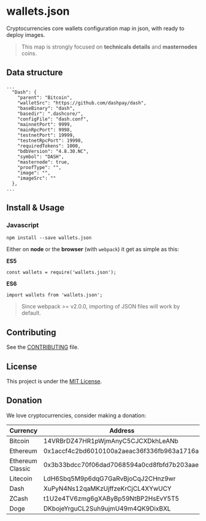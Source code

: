 # wallets.json
Cryptocurrencies core wallets configuration map in json, with ready to deploy images.

> This map is strongly focused on **technicals details** and **masternodes** coins.

## Data structure
```
...
  "Dash": {
    "parent": "Bitcoin",
    "walletSrc": "https://github.com/dashpay/dash",
    "baseBinary": "dash",
    "basedir": ".dashcore/",
    "configFile": "dash.conf",
    "mainnetPort": 9999,
    "mainRpcPort": 9998,
    "testnetPort": 19999,
    "testnetRpcPort": 19998,
    "requiredTokens": 1000,
    "bdbVersion": "4.8.30.NC",
    "symbol": "DASH",
    "masternode": true,
    "proofType": "",
    "image": "",
    "imageSrc": ""
  },
...
```

## Install & Usage

### Javascript
```
npm install --save wallets.json
```

Either on **node** or the **browser** (with `webpack`) it get as simple as this:

**ES5**
```
const wallets = require('wallets.json');
```

**ES6**
```
import wallets from 'wallets.json';
```

> Since webpack >= v2.0.0, importing of JSON files will work by default.

## Contributing
See the [CONTRIBUTING](CONTRIBUTING.md) file.

## License
This project is under the [MIT License](LICENSE.md).

## Donation
We love cryptocurrencies, consider making a donation:

| Currency         | Address                                    |
| ---------------- | ------------------------------------------ |
| Bitcoin          | 14VRBrDZ47HR1pWjmAnyC5CJCXDkhLeANb         |
| Ethereum         | 0x1accf4c2bd6010100a2aeac36f336fb963a1716a |
| Ethereum Classic | 0x3b33bdcc70f06dad7068594a0cd8fbfd7b203aae |
| Litecoin         | LdH6Sbq5M9p6dqG7GaRvBjoCqJ2CHnz9wr         |
| Dash             | XuPyN4Ns12qaMKzUjffzeKrCjCL4XYwUCY         |
| ZCash            | t1U2e4TV6zmg6gXAByBp59NtBP2HsEvY5T5        |
| Doge             | DKbojeYrguCL2Suh9ujmU49m4QK9DixBXL         |
